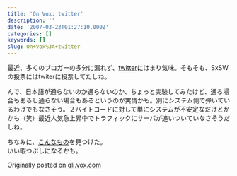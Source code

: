 ```yaml
---
title: 'On Vox: twitter'
description: ''
date: '2007-03-23T01:27:10.000Z'
categories: []
keywords: []
slug: On+Vox%3A+twitter
---
```

最近、多くのブロガーの多分に漏れず、[twitter](http://twitter.com/)にはまり気味。そもそも、SxSWの投票にはtwiterに投票してたしね。

んで、日本語が通らないのか通らないのか、ちょっと実験してみたけど、通る場合もあるし通らない場合もあるというのが実情かも。別にシステム側で弾いているわけでもなさそう。２バイトコードに対して単にシステムが不安定なだけとかかも（笑）最近人気急上昇中でトラフィックにサーバが追いついていなさそうだしね。

ちなみに、[こんなもの](http://twittermap.com/twittervision)を見つけた。  
いい暇つぶしになるかも。

Originally posted on [qli.vox.com](http://qli.vox.com/library/post/twitter.html)